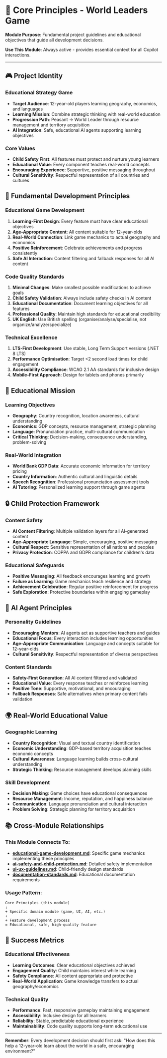 # 🎯 Core Principles - World Leaders Game

**Module Purpose**: Fundamental project guidelines and educational objectives that guide all development decisions.

**Use This Module**: Always active - provides essential context for all Copilot interactions.

---

## 🎮 Project Identity

### Educational Strategy Game
- **Target Audience**: 12-year-old players learning geography, economics, and languages
- **Learning Mission**: Combine strategic thinking with real-world education
- **Progression Path**: Peasant → World Leader through resource management and territory acquisition
- **AI Integration**: Safe, educational AI agents supporting learning objectives

### Core Values
- **Child Safety First**: All features must protect and nurture young learners
- **Educational Value**: Every component teaches real-world concepts
- **Encouraging Experience**: Supportive, positive messaging throughout
- **Cultural Sensitivity**: Respectful representation of all countries and cultures

## 🌟 Fundamental Development Principles

### Educational Game Development
1. **Learning-First Design**: Every feature must have clear educational objectives
2. **Age-Appropriate Content**: All content suitable for 12-year-olds
3. **Real-World Connection**: Link game mechanics to actual geography and economics
4. **Positive Reinforcement**: Celebrate achievements and progress consistently
5. **Safe AI Interaction**: Content filtering and fallback responses for all AI content

### Code Quality Standards
1. **Minimal Changes**: Make smallest possible modifications to achieve goals
2. **Child Safety Validation**: Always include safety checks in AI content
3. **Educational Documentation**: Document learning objectives for all features
4. **Professional Quality**: Maintain high standards for educational credibility
5. **UK English**: Use British spelling (organise/analyse/specialise, not organize/analyze/specialize)

### Technical Excellence
1. **LTS-First Development**: Use stable, Long Term Support versions (.NET 8 LTS)
2. **Performance Optimisation**: Target <2 second load times for child engagement
3. **Accessibility Compliance**: WCAG 2.1 AA standards for inclusive design
4. **Mobile-First Approach**: Design for tablets and phones primarily

## 🎯 Educational Mission

### Learning Objectives
- **Geography**: Country recognition, location awareness, cultural understanding
- **Economics**: GDP concepts, resource management, strategic planning
- **Language**: Pronunciation practice, multi-cultural communication
- **Critical Thinking**: Decision-making, consequence understanding, problem-solving

### Real-World Integration
- **World Bank GDP Data**: Accurate economic information for territory pricing
- **Country Information**: Authentic cultural and linguistic details
- **Speech Recognition**: Professional pronunciation assessment tools
- **AI Tutoring**: Personalized learning support through game agents

## 🔒 Child Protection Framework

### Content Safety
- **AI Content Filtering**: Multiple validation layers for all AI-generated content
- **Age-Appropriate Language**: Simple, encouraging, positive messaging
- **Cultural Respect**: Sensitive representation of all nations and peoples
- **Privacy Protection**: COPPA and GDPR compliance for children's data

### Educational Safeguards
- **Positive Messaging**: All feedback encourages learning and growth
- **Failure as Learning**: Game mechanics teach resilience and strategy
- **Achievement Celebration**: Regular positive reinforcement for progress
- **Safe Exploration**: Protective boundaries within engaging gameplay

## 🤖 AI Agent Principles

### Personality Guidelines
- **Encouraging Mentors**: AI agents act as supportive teachers and guides
- **Educational Focus**: Every interaction includes learning opportunities
- **Age-Appropriate Communication**: Language and concepts suitable for 12-year-olds
- **Cultural Sensitivity**: Respectful representation of diverse perspectives

### Content Standards
- **Safety-First Generation**: All AI content filtered and validated
- **Educational Value**: Every response teaches or reinforces learning
- **Positive Tone**: Supportive, motivational, and encouraging
- **Fallback Responses**: Safe alternatives when primary content fails validation

## 🌍 Real-World Educational Value

### Geographic Learning
- **Country Recognition**: Visual and textual country identification
- **Economic Understanding**: GDP-based territory acquisition teaches economic concepts
- **Cultural Awareness**: Language learning builds cross-cultural understanding
- **Strategic Thinking**: Resource management develops planning skills

### Skill Development
- **Decision Making**: Game choices have educational consequences
- **Resource Management**: Income, reputation, and happiness balance
- **Communication**: Language pronunciation and cultural interaction
- **Problem Solving**: Strategic planning for territory acquisition

## 📚 Cross-Module Relationships

### This Module Connects To:
- **[educational-game-development.md](./educational-game-development.md)**: Specific game mechanics implementing these principles
- **[ai-safety-and-child-protection.md](./ai-safety-and-child-protection.md)**: Detailed safety implementation
- **[ui-ux-guidelines.md](./ui-ux-guidelines.md)**: Child-friendly design standards
- **[documentation-standards.md](./documentation-standards.md)**: Educational documentation requirements

### Usage Pattern:
```
Core Principles (this module)
↓
+ Specific domain module (game, UI, AI, etc.)
↓
+ Feature development process
= Educational, safe, high-quality feature
```

## 🎪 Success Metrics

### Educational Effectiveness
- **Learning Outcomes**: Clear educational objectives achieved
- **Engagement Quality**: Child maintains interest while learning
- **Safety Compliance**: All content appropriate and protective
- **Real-World Application**: Game knowledge transfers to actual geography/economics

### Technical Quality
- **Performance**: Fast, responsive gameplay maintaining engagement
- **Accessibility**: Inclusive design for all learners
- **Reliability**: Stable, predictable educational experience
- **Maintainability**: Code quality supports long-term educational use

---

**Remember**: Every development decision should first ask: "How does this help a 12-year-old learn about the world in a safe, encouraging environment?"